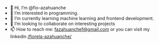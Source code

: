 - 👋 Hi, I’m @fio-azahuanche
- 👀 I’m interested in programming.
- 🌱 I’m currently learning machine learning and frontend development.
- 💞️ I’m looking to collaborate on interesting projects
- 📫 How to reach me: fazahuanchef@gmail.com or you can visit my linkedin [/fiorela-azahuanche/](https://www.linkedin.com/in/fiorela-azahuanche/)

<!---
fio-azahuanche/fio-azahuanche is a ✨ special ✨ repository because its `README.md` (this file) appears on your GitHub profile.
You can click the Preview link to take a look at your changes.
--->
